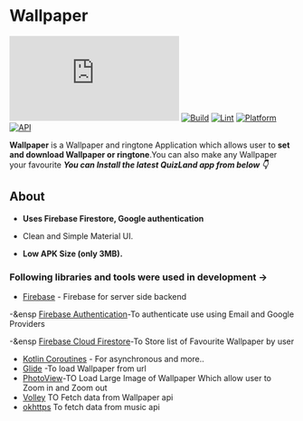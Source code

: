 
# Wallpaper

[![Only 32 Kb](https://badge-size.herokuapp.com/Naereen/StrapDown.js/master/strapdown.min.js)](https://github.com/Naereen/StrapDown.js/blob/master/strapdown.min.js)
[![Build](https://github.com/Haid-Faiz/QuizLand/actions/workflows/gradle_build_ci.yml/badge.svg)](https://github.com/Haid-Faiz/QuizLand/actions/workflows/gradle_build_ci.yml)
[![Lint](https://github.com/Haid-Faiz/QuizLand/actions/workflows/lint_check_ci.yml/badge.svg)](https://github.com/Haid-Faiz/QuizLand/actions/workflows/lint_check_ci.yml)
[![Platform](https://img.shields.io/badge/platform-android-blue.svg)](http://developer.android.com/index.html)
[![API](https://img.shields.io/badge/API-23%2B-blue.svg?style=flat)](https://android-arsenal.com/api?level=23)


**Wallpaper** is a  Wallpaper and ringtone Application which allows user to **set and download Wallpaper or ringtone**.You can also make any Wallpaper your favourite 
***You can Install the latest QuizLand app from below 👇***


<!-- 
## ScreenShots
<table>
   <ul>
      <li>
         <h4>App Intro | Quiz participation<h4>
      </li>
   </ul>
   <tr>
<td><img src = "https://user-images.githubusercontent.com/56159740/143897423-8cdb958e-3bfe-483a-a8d3-5a5b53eabaf1.gif" height = "370" width="200"></td>
<td><img src = "https://user-images.githubusercontent.com/56159740/144014767-43680b1f-49fd-4c4a-9749-07321fcb8633.jpg" height = "370" width="200"></td>
<td><img src = "https://user-images.githubusercontent.com/56159740/144013269-d8209228-6707-4aff-815a-68b83021b582.gif" height = "370" width="200"></td>
  </tr>
</table>

<table>
      <ul>
      <li>
         <h4>Create Quiz | Participants result<h4>
          </li>
   </ul>
  <tr>
<td><img src = "https://user-images.githubusercontent.com/56159740/143897402-f3074c6e-af6e-494e-a0f5-58ee26ca6378.gif" height = "370" width="200"></td>
<td><img src = "https://user-images.githubusercontent.com/56159740/143898449-0fe8d1da-68a8-4f08-9a20-f06e6f7071bf.jpg" height = "370" width="200"></td>
<td><img src = "https://user-images.githubusercontent.com/56159740/144015396-3711a2e6-4e41-43f5-b6c1-d73b5d08a7dc.jpg" height = "370" width="200"></td>
<td><img src = "https://user-images.githubusercontent.com/56159740/143995430-0fd56021-4847-4b83-9667-200ce5fd2478.gif" height = "370" width="200"></td>
  </tr>
</table> -->
   
## About

- **Uses Firebase Firestore, Google authentication**

- Clean and Simple Material UI.
- **Low APK Size (only 3MB).**


### Following libraries and tools  were used in development ->

- [Firebase](https://firebase.google.com/?gclsrc=aw.ds&gclid=Cj0KCQiAqvaNBhDLARIsAH1Pq51oDD7YidXrX3qB6G6oWZb_HHPTJPq_BxMMdgEEjMvOgNb8yhgnHAMaAuhBEALw_wcB) - Firebase for server side backend</br>

-&ensp [Firebase Authentication](https://firebase.google.com/docs/auth)-To authenticate use using Email and Google Providers

-&ensp [Firebase Cloud Firestore](https://firebase.google.com/products/firestore?gclsrc=aw.ds&gclid=Cj0KCQiAqvaNBhDLARIsAH1Pq53xbIzUTNCOIs3Ly1VF-rGoJrFvjEzQ6CFw-o4DzIAHX1SECUfsHEkaAgVAEALw_wcB)-To Store list of Favourite Wallpaper by user


- [Kotlin Coroutines](https://kotlinlang.org/docs/reference/coroutines-overview.html) - For asynchronous and more..
- [Glide](https://github.com/bumptech/glide) -To load Wallpaper from url
- [PhotoView](https://github.com/Baseflow/PhotoView)-TO Load Large Image of Wallpaper Which allow user to Zoom in and Zoom out
- [Volley](https://developer.android.com/training/volley) TO Fetch data from Wallpaper api
- [okhttps](https://square.github.io/okhttp/) To fetch data from music api

